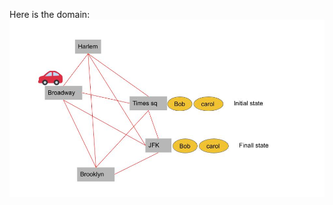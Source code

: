 Here is the domain: <br />
![](https://github.com/bu-air-lab/virtual-chauffeur-agent/blob/master/domain1/domain1.jpg)




